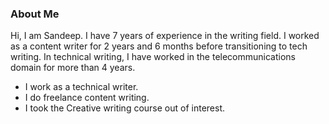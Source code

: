 ### About Me

Hi, I am Sandeep. I have 7 years of experience in the writing field. I worked as a content writer for 2 years and 6 months before transitioning to tech writing.
In technical writing, I have worked in the telecommunications domain for more than 4 years.

- I work as a technical writer.
- I do freelance content writing.
- I took the Creative writing course out of interest.

<!--
**sandeep280993/sandeep280993** is a ✨ _special_ ✨ repository because its `README.md` (this file) appears on your GitHub profile.
-->
